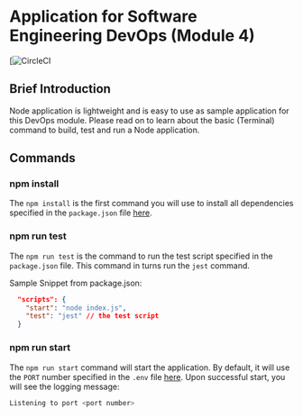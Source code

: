 # Application for Software Engineering DevOps (Module 4)

[![CircleCI](https://app.circleci.com/pipelines/github/AndyLIU-2025/6m-software-m4-node-app-for-devops?branch=main)

## Brief Introduction

Node application is lightweight and is easy to use as sample application for this DevOps module. Please read on to learn about the basic (Terminal) command to build, test and run a Node application.

## Commands

### npm install

The `npm install` is the first command you will use to install all dependencies specified in the `package.json` file [here](./package.json).

### npm run test

The `npm run test` is the command to run the test script specified in the `package.json` file. This command in turns run the `jest` command.

Sample Snippet from package.json:
```json
  "scripts": {
    "start": "node index.js",
    "test": "jest" // the test script
  }
```

### npm run start

The `npm run start` command will start the application. By default, it will use the `PORT` number specified in the `.env` file [here](./.env). Upon successful start, you will see the logging message:

```sh
Listening to port <port number>
```

